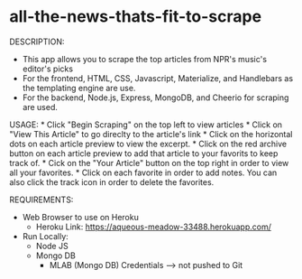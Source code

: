 # all-the-news-thats-fit-to-scrape

DESCRIPTION:

* This app allows you to scrape the top articles from NPR's music's editor's picks
* For the frontend, HTML, CSS, Javascript, Materialize, and Handlebars as the templating engine are use.
* For the backend, Node.js, Express, MongoDB, and Cheerio for scraping are used.

USAGE:
    * Click "Begin Scraping" on the top left to view articles
    * Click on "View This Article" to go direclty to the article's link
    * Click on the horizontal dots on each article preview to view the excerpt.
    * Click on the red archive button on each article preview to add that article to your favorits to keep track of.
    * Cick on the "Your Article" button on the top right in order to view all your favorites.
       * Click on each favorite in order to add notes.  You can also click the track icon in order to delete the favorites.

REQUIREMENTS:
*   Web Browser to use on Heroku
    - Heroku Link: https://aqueous-meadow-33488.herokuapp.com/
* Run Locally:
    - Node JS
    - Mongo DB
        - MLAB (Mongo DB) Credentials --> not pushed to Git
